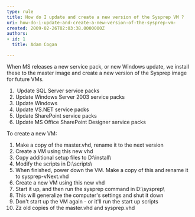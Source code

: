 ```yaml
---
type: rule
title: How do I update and create a new version of the Sysprep VM ?
uri: how-do-i-update-and-create-a-new-version-of-the-sysprep-vm-
created: 2009-02-26T02:03:38.0000000Z
authors:
- id: 1
  title: Adam Cogan

---
```




<span class='intro'> When MS releases a new service pack, or new Windows update, we install these to the master image and create a new version of the Sysprep image for future VMs.  </span>

<ol><li>&#160;Update SQL Server service packs </li>
<li>Update Windows Server 2003 service packs </li>
<li>Update Windows </li>
<li>Update VS.NET service packs </li>
<li>Update SharePoint service packs </li>
<li>Update MS Office SharePoint Designer service packs </li></ol>
<p>To create a new VM&#58; </p>
<ol><li>Make a copy of the master.vhd, rename it to the next version </li>
<li>Create a VM using this new vhd </li>
<li>Copy additional setup files to D&#58;\install\ </li>
<li>Modify the scripts in D&#58;\scripts\ </li>
<li>When finished, power down the VM. Make a copy of this and rename it to sysprep-vNext.vhd </li>
<li>Create a new VM using this new vhd </li>
<li>Start it up, and then run the sysprep command in D&#58;\sysprep\ </li>
<li>This will generalize the computer's settings and shut it down </li>
<li>Don't start up the VM again - or it'll run the start up scripts </li>
<li>Zz old copies of the master.vhd and sysprep.vhd </li></ol>


